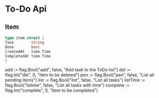 # To-Do Api

## Item

```go
type item struct {
Task        string
Done        bool
CreatedAt   time.Time
CompletedAt time.Time
}
```

add := flag.Bool("add", false, "Add task to the ToDo list")
del := flag.Int("del", 0, "Item to be deleted")
pen := flag.Bool("pen", false, "List all pending items")
list := flag.Bool("list", false, "List all tasks")
listTime := flag.Bool("listime", false, "List all tasks with time")
complete := flag.Int("complete", 0, "Item to be completed")
